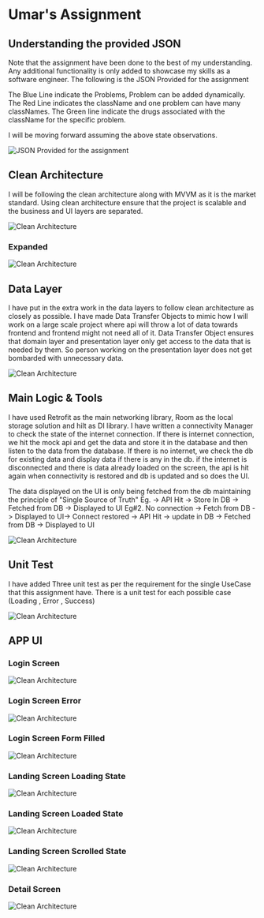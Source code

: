 # Umar's Assignment

## Understanding the provided JSON

Note that the assignment have been done to the best of my understanding. Any additional functionality is only added to showcase my skills as a software engineer.
The following is the JSON Provided for the assignment

The Blue Line indicate the Problems, Problem can be added dynamically.
The Red Line indicates the className and one problem can have many classNames.
The Green line indicate the drugs associated with the className for the specific problem.

I will be moving forward assuming the above state observations. 

![JSON Provided for the assignment](https://github.com/mybringback22/Umar-sAssigment/blob/main/screenshots/GivenJson.png?raw=true)


## Clean Architecture

I will be following the clean architecture along with MVVM as it is the market standard. Using clean architecture ensure that the project is scalable and the business and UI layers are separated.

![Clean Architecture](https://github.com/mybringback22/Umar-sAssigment/blob/main/screenshots/CleanArchitecture.png?raw=true)

### Expanded

![Clean Architecture](https://github.com/mybringback22/Umar-sAssigment/blob/main/screenshots/CleanArchitectureExpanded.png?raw=true)

## Data Layer 

I have put in the extra work in the data layers to follow clean architecture as closely as possible. 
I have made Data Transfer Objects to mimic how I will work on a large scale project where api will throw a lot of data towards frontend and frontend might not need all of it.
Data Transfer Object ensures that domain layer and presentation layer only get access to the data that is needed by them. 
So person working on the presentation layer does not get bombarded with unnecessary data.

![Clean Architecture](https://github.com/mybringback22/Umar-sAssigment/blob/main/screenshots/DataLayer.png?raw=true)

## Main Logic & Tools

I have used Retrofit as the main networking library, Room as the local storage solution and hilt as DI library. 
I have written a connectivity Manager to check the state of the internet connection.
If there is internet connection, we hit the mock api and get the data and store it in the database and then listen to the data from the database.
If there is no internet, we check the db for existing data and display data if there is any in the db.
if the internet is disconnected and there is data already loaded on the screen, the api is hit again when connectivity is restored and db is updated and so does the UI.

The data displayed on the UI is only being fetched from the db maintaining the principle of "Single Source of Truth"
Eg.  -> API Hit -> Store In DB -> Fetched from DB -> Displayed to UI
Eg#2.  No connection -> Fetch from DB -> Displayed to UI-> Connect restored -> API Hit -> update in DB -> Fetched from DB -> Displayed to UI

![Clean Architecture](https://github.com/mybringback22/Umar-sAssigment/blob/main/screenshots/Screenshot%202567-12-07%20at%201.50.55%E2%80%AFAM.png?raw=true)

## Unit Test 

I have added Three unit test as per the requirement for the single UseCase that this assignment have. 
There is a unit test for each possible case (Loading , Error , Success)

![Clean Architecture](https://github.com/mybringback22/Umar-sAssigment/blob/main/screenshots/UnitTest.png?raw=true)

## APP UI

### Login Screen 
![Clean Architecture](https://github.com/mybringback22/Umar-sAssigment/blob/main/screenshots/LoginScreen.png?raw=true)

### Login Screen Error
![Clean Architecture](https://github.com/mybringback22/Umar-sAssigment/blob/main/screenshots/LoginError.png)

### Login Screen Form Filled
![Clean Architecture](https://github.com/mybringback22/Umar-sAssigment/blob/main/screenshots/LoginFilled.png?raw=true)

### Landing Screen Loading State
![Clean Architecture](https://github.com/mybringback22/Umar-sAssigment/blob/main/screenshots/LoadingState.png?raw=true)

### Landing Screen Loaded State
![Clean Architecture](https://github.com/mybringback22/Umar-sAssigment/blob/main/screenshots/LoadedState.png?raw=true)

### Landing Screen Scrolled State
![Clean Architecture](https://github.com/mybringback22/Umar-sAssigment/blob/main/screenshots/ScrolledState.png?raw=true)

### Detail Screen
![Clean Architecture](https://github.com/mybringback22/Umar-sAssigment/blob/main/screenshots/DetailScreen.png?raw=true)